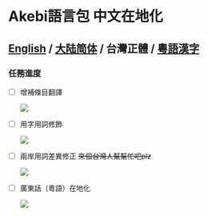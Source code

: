 # Akebi語言包 中文在地化

**[English](README.MD) / [大陆简体](README.ZH-CN.MD) / 台灣正體 / [粵語漢字](README.ZH-YUE.MD)**
---

### **任務進度**
- [ ] 增補條目翻譯

  ![](https://progress-bar.dev/96/?width=140)
- [ ] 用字用詞修飾

  ![](https://progress-bar.dev/90/?width=140)
- [ ] 兩岸用詞差異修正 ~~來個台灣人幫幫忙吧plz~~

  ![](https://progress-bar.dev/0/?width=140)
- [ ] 廣東話（粵語）在地化

  ![](https://progress-bar.dev/0/?width=140)